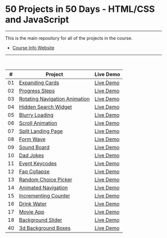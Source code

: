 # 50 Projects in 50 Days - HTML/CSS and JavaScript

---

This is the main repository for all of the projects in the course.

- [Course Info Website](https://50projects50days.com)

---

<br/>

|  #  | Project                                                                                                           | Live Demo                                                                        |
| :-: | ----------------------------------------------------------------------------------------------------------------- | -------------------------------------------------------------------------------- |
| 01  | [Expanding Cards](https://github.com/Dmitriy811/MyProjects/tree/master/1.%20expanding-cards)                      | [Live Demo](https://dmitriy811.github.io/MyProjects/1.%20expanding-cards/index)  |
| 02  | [Progress Steps](https://github.com/Dmitriy811/MyProjects/tree/master/2.%20progress-steps)                        | [Live Demo](https://dmitriy811.github.io/MyProjects/2.%20progress-steps)         |
| 03  | [Rotating Navigation Animation](https://github.com/Dmitriy811/MyProjects/tree/master/3.%20rotating-nav-animation) | [Live Demo](https://dmitriy811.github.io/MyProjects/3.%20rotating-nav-animation) |
| 04  | [Hidden Search Widget](https://github.com/Dmitriy811/MyProjects/tree/master/4.%20hidden-search)                   | [Live Demo](https://dmitriy811.github.io/MyProjects/4.%20hidden-search)          |
| 05  | [Blurry Loading](https://github.com/Dmitriy811/MyProjects/tree/master/5.%20blurry-loading)                        | [Live Demo](https://dmitriy811.github.io/MyProjects/5.%20blurry-loading)         |
| 06  | [Scroll Animation](https://github.com/Dmitriy811/MyProjects/tree/master/6.%20scroll-animation)                    | [Live Demo](https://dmitriy811.github.io/MyProjects/6.%20scroll-animation)       |
| 07  | [Split Landing Page](https://github.com/Dmitriy811/MyProjects/tree/master/7.%20split-landing-page)                | [Live Demo](https://dmitriy811.github.io/MyProjects/7.%20split-landing-page)     |
| 08  | [Form Wave](https://github.com/Dmitriy811/MyProjects/tree/master/8.%20form-input-wave)                            | [Live Demo](https://dmitriy811.github.io/MyProjects/8.%20form-input-wave)        |
| 09  | [Sound Board](https://github.com/Dmitriy811/MyProjects/tree/master/9.%20sound-board)                              | [Live Demo](https://dmitriy811.github.io/MyProjects/9.%20sound-board)            |
| 10  | [Dad Jokes](https://github.com/Dmitriy811/MyProjects/tree/master/10.%20dad-jokes)                                 | [Live Demo](https://dmitriy811.github.io/MyProjects/10.%20dad-jokes)             |
| 11  | [Event Keycodes](https://github.com/Dmitriy811/MyProjects/tree/master/11.%20event-keycodes)                       | [Live Demo](https://dmitriy811.github.io/MyProjects/11.%20event-keycodes)        |
| 12  | [Faq Collapse](https://github.com/Dmitriy811/MyProjects/tree/master/12.%20faq-collapse)                           | [Live Demo](https://dmitriy811.github.io/MyProjects/12.%20faq-collapse)          |
| 13  | [Random Choice Picker](https://github.com/Dmitriy811/MyProjects/tree/master/13.%20random-choice-picker)           | [Live Demo](https://dmitriy811.github.io/MyProjects/13.%20random-choice-picker)  |
| 14  | [Animated Navigation](https://github.com/Dmitriy811/MyProjects/tree/master/14.%20animated-navigation)             | [Live Demo](https://dmitriy811.github.io/MyProjects/14.%20animated-navigation)   |
| 15  | [Incrementing Counter](https://github.com/Dmitriy811/MyProjects/tree/master/15.%20incrementing-counter)           | [Live Demo](https://dmitriy811.github.io/MyProjects/15.%20incrementing-counter)  |
| 16  | [Drink Water](https://github.com/Dmitriy811/MyProjects/tree/master/16.%20drink-water)                             | [Live Demo](https://dmitriy811.github.io/MyProjects/16.%20drink-water)           |
| 17  | [Movie App](https://github.com/Dmitriy811/MyProjects/tree/master/17.%20movie-app)                                 | [Live Demo](https://dmitriy811.github.io/MyProjects/17.%20movie-app)             |
| 18  | [Background Slider](https://github.com/Dmitriy811/MyProjects/tree/master/18.%20background-slider)                 | [Live Demo](https://dmitriy811.github.io/MyProjects/18.%20background-slider)     |
| 40  | [3d Background Boxes](https://github.com/Dmitriy811/MyProjects/tree/master/40.%203d-boxes-background)             | [Live Demo](https://dmitriy811.github.io/MyProjects/40.%203d-boxes-background)   |
